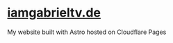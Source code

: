 # <a href="https://iamgabrieltv.de/">iamgabrieltv.de</a>

My website built with Astro hosted on Cloudflare Pages
